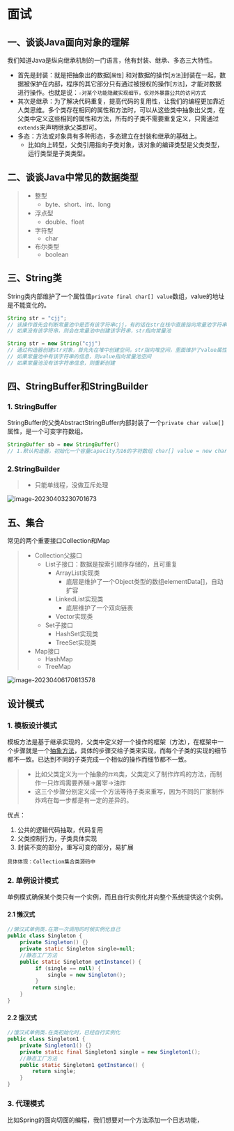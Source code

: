 # 面试

## 一、谈谈Java面向对象的理解

我们知道Java是纵向继承机制的一门语言，他有封装、继承、多态三大特性。

- 首先是封装：就是把抽象出的数据[`属性`] 和对数据的操作[`方法`]封装在一起，数据被保护在内部，程序的其它部分只有通过被授权的操作[`方法`]，才能对数据进行操作。也就是说：`☆对某个功能隐藏实现细节，仅对外暴露公共的访问方式`
- 其次是继承：为了解决代码重复，提高代码的复用性，让我们的编程更加靠近人类思维。多个类存在相同的属性和方法时，可以从这些类中抽象出父类，在父类中定义这些相同的属性和方法，所有的子类不需要重复定义，只需通过`extends`来声明继承父类即可。
- 多态：方法或对象具有多种形态，多态建立在封装和继承的基础上。
  - 比如向上转型，父类引用指向子类对象，该对象的编译类型是父类类型，运行类型是子类类型。

## 二、谈谈Java中常见的数据类型

> - 整型
>   - byte、short、int、long
> - 浮点型
>   - double、float
> - 字符型
>   - char
> - 布尔类型
>   - boolean

## 三、String类

String类内部维护了一个属性值`private final char[] value`数组，value的地址是不能变化的。

```JAVA
String str = "cjj"; 
// 该操作首先会判断常量池中是否有该字符串cjj，有的话在str在栈中直接指向常量池字符串所在空间
// 如果没有该字符串，则会在常量池中创建该字符串，str指向常量池
```

```java
String str = new String("cjj")
// 通过构造器创建str对象，首先先在堆中创建空间，str指向堆空间，里面维护了value属性值。
// 如果常量池中有该字符串的信息，则value指向常量池空间
// 如果常量池没有该字符串信息，则重新创建
```

## 四、StringBuffer和StringBuilder

### 1. StringBuffer

StringBuffer的父类AbstractStringBuffer内部封装了一个`private char value[]`属性，是一个可变字符数组。

```java
StringBuffer sb = new StringBuffer()
// 1.默认构造器，初始化一个容量capacity为16的字符数组 char[] value = new char[16];
```

### 2.StringBuilder

> - 只能单线程，没做互斥处理

![image-20230403230701673](C:\Users\Administrator\AppData\Roaming\Typora\typora-user-images\image-20230403230701673.png)

## 五、集合

常见的两个重要接口Collection和Map

> - Collection父接口
>   - List子接口：数据是按索引顺序存储的，且可重复
>     - ArrayList实现类
>       - 底层是维护了一个Object类型的数组elementData[]，自动扩容
>     - LinkedList实现类
>       - 底层维护了一个双向链表
>     - Vector实现类
>   - Set子接口
>     - HashSet实现类
>     - TreeSet实现类
> - Map接口
>   - HashMap
>   - TreeMap



![image-20230406170813578](C:\Users\Administrator\AppData\Roaming\Typora\typora-user-images\image-20230406170813578.png)

## 设计模式

### 1. 模板设计模式

模板方法是基于继承实现的，父类中定义好一个操作的框架（方法），在框架中一个步骤就是一个[抽象方法](https://so.csdn.net/so/search?q=抽象方法&spm=1001.2101.3001.7020)，具体的步骤交给子类来实现，而每个子类的实现的细节都不一致。已达到不同的子类完成一个相似的操作而细节都不一致。

> - 比如父类定义为一个抽象的`炸鸡`类，父类定义了制作炸鸡的方法，而制作一只炸鸡需要养殖->屠宰->油炸
> - 这三个步骤分别定义成一个方法等待子类来重写，因为不同的厂家制作炸鸡在每一步都是有一定的差异的。

优点：

1. 公共的逻辑代码抽取，代码复用
2. 父类控制行为，子类具体实现
3. 封装不变的部分，重写可变的部分，易扩展

`具体体现：Collection集合类源码中`

### 2. 单例设计模式

单例模式确保某个类只有一个实例，而且自行实例化并向整个系统提供这个实例。

#### 2.1 懒汉式

```java
//懒汉式单例类.在第一次调用的时候实例化自己 
public class Singleton {
    private Singleton() {}
    private static Singleton single=null;
    //静态工厂方法 
    public static Singleton getInstance() {
         if (single == null) {  
             single = new Singleton();
         }  
        return single;
    }
}
```

#### 2.2 饿汉式

```java
//饿汉式单例类.在类初始化时，已经自行实例化 
public class Singleton1 {
    private Singleton1() {}
    private static final Singleton1 single = new Singleton1();
    //静态工厂方法 
    public static Singleton1 getInstance() {
        return single;
    }
}
```

### 3. 代理模式

比如Spring的面向切面的编程，我们想要对一个方法添加一个日志功能，